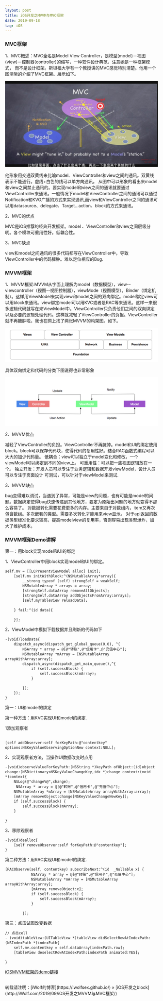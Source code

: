 ```yaml
---
layout: post
title: iOS开发之MVVM与MVC框架
date: 2019-09-18
tag: iOS
---
```

### MVC框架

1、MVC概述：MVC全名是Model View Controller，是模型(model)－视图(view)－控制器(controller)的缩写，一种软件设计典范，注意她是一种框架模式， 而不是设计框架。斯坦福大学有一个教授讲的MVC感觉特别清楚。他用一个图清晰的介绍了MVC框架。展示如下。

<img src="/images/posts/iOS开发之MVVM与MVC框架/iOS开发之MVVM与MVC框架.jpg" > 

他形象用交通双黄线来比喻model、ViewController和view之间的通讯。双黄线表示不能通行。虚线+白色的线可以单方向通讯。
从图中可以形象的看出来model和view之间禁止通讯的。要实现model和view之间的通讯就要通过ViewController来通讯。一般情况下model和ViewController之间的通讯可以通过Notification和KVO广播的方式来实现通讯,而view和ViewController之间的通讯可以用datasource、delegate、Target…action、block的方式来通讯。

2、MVC的优点

MVC是iOS推荐的经典开发框架。model 、ViewController和view之间层级分明。各个模块可重用性好。低耦合性。

3、MVC缺点

view和model之间通讯的很多代码都写在ViewController中，导致ViewController中的代码臃肿。难以定位相应的Bug.

### MVVM框架

1、MVVM框架:MVVM从字面上理解为model（数据模型），view--viewcontroller（视图--视图控制器），viewMode（视图模型），Binder（绑定机制）。这样用ViewModel来实现view和model之间的双向绑定。model绑定view可以用block来通讯。view绑定model可以用KVC或者是RAC等来通讯。这样一来很多逻辑代码就写在来ViewModel中。ViewController只负责他们之间的双向绑定以及必要的逻辑处理代码。这样就减轻了ViewController的负担。ViewController就不再臃肿啦。我也在网上找了两张MVVM的构架图。如下。

<img src="/images/posts/iOS开发之MVVM与MVC框架/iOS开发之MVVM与MVC框架1.png" > 

具体双向绑定和代码的分类下图说得也非常形象

<img src="/images/posts/iOS开发之MVVM与MVC框架/iOS开发之MVVM与MVC框架2.png" > 

2、MVVM优点

减轻了ViewController的负担。ViewController不再臃肿。model和UI的绑定使用block。block可以保存代码块，使得代码的复用性好。结合RAC函数式编程可以大大的加少代码量。
低耦合：view可以独立于model变化和修改，一个viewModel可以绑定到不同的view上。
可重用性：可以把一些视图逻辑放在一个。
独立开发：开发人员可以专注于业务逻辑和数据开发viewModel，设计人员可以专注于页面设计
可测试，可以针对于viewModel来测试.

3、MVVM缺点

bug变得难以调试，当遇到了异常，可能是view的问题，也有可能是model的问题。数据绑定使得bug快速传递到其他地方，要定为原始出问题的地方就变得不那么容易了。
对数据转化需要花费更多的内存。主要来自于对数组内，item又再次包含数组。多次嵌套的类型。需要多次转化才能用来view显示。
对于api返回的数据类型标准化要求较高，提高modelview的复用率，否则容易出现类型爆炸，加大了维护成本。


### MVVM框架Demo讲解

第一：用block实现model和UI的绑定

1、ViewController中用block实现model和UI的绑定。

```
self.mv = [[LCPresentViewModel alloc] init];
    [self.mv initWithBlock:^(NSMutableArray*array){
        __strong typeof (self) strongSelf = weakSelf;
        NSMutableArray * arrays = array;
        [strongSelf.dataArray removeAllObjects];
        [strongSelf.dataArray addObjectsFromArray:arrays];
        [self.myTableView reloadData];
        
    } fail:^(id data){
        
    }];
```

2、ViewModel中模拟下载数据并且刷新的代码如下


```
-(void)loadData{
    dispatch_async(dispatch_get_global_queue(0,0), ^{
        NSArray * array = @[@"转账",@"信用卡",@"充值中心"];
        NSMutableArray *mArray = [NSMutableArray arrayWithArray:array];
        dispatch_async(dispatch_get_main_queue(),^{
            if (self.successBlock) {
                self.successBlock(mArray);
            }
            
        });
    });
}
```
第一：UI和model的绑定

第一种方法：用KVC实现UI和model的绑定.


1添加观察者

```

[self addObserver:self forKeyPath:@"contentkey" options:NSKeyValueObservingOptionNew context:NULL];

```
2、实现观察者方法，当操作UI数据改变时点用

```
-(void)observeValueForKeyPath:(NSString *)keyPath ofObject:(id)object change:(NSDictionary<NSKeyValueChangeKey,id> *)change context:(void *)context{
    NSLog(@"change%@",change);
     NSArray * array = @[@"转账",@"信用卡",@"充值中心"];
    NSMutableArray *mArray = [NSMutableArray arrayWithArray:array];
    [mArray removeObject:change[NSKeyValueChangeNewKey]];
    if (self.successBlock) {
        self.successBlock(mArray);
    }
    
}

```
3、移除观察者

```
-(void)dealloc{
    [self removeObserver:self forKeyPath:@"contentkey"];
}

```

第二种方法：用RAC实现UI和model的绑定.

```
[RACObserve(self, contentkey) subscribeNext:^(id  _Nullable x) {
            NSArray * array = @[@"转账",@"信用卡",@"充值中心"];
            NSMutableArray *mArray = [NSMutableArray arrayWithArray:array];
            [mArray removeObject:x];
            if (self.successBlock) {
                self.successBlock(mArray);
            }
            
        }];

```
第三：点击试图改变数据


```
// 点击cell
- (void)tableView:(UITableView *)tableView didSelectRowAtIndexPath:(NSIndexPath *)indexPath{
    self.mv.contentkey = self.dataArray[indexPath.row];
    [tableView deselectRowAtIndexPath:indexPath animated:YES];
    
}

```

[iOSMVVM框架的demo链接](https://github.com/iWolfSex/LCMVVMDemo.git)  





<br>
转载请注明：[iWolf的博客](https://iwolfsex.github.io/) » [iOS开发之block](http://iWolf.com/2019/09/iOS开发之MVVM与MVC框架/)  
